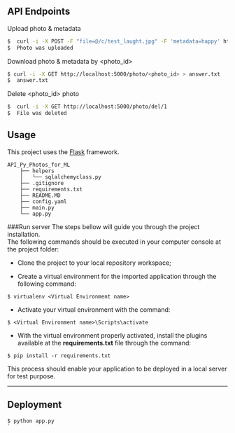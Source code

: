 ## API Endpoints

Upload photo & metadata
```bash
$  curl -i -X POST -F "file=@/c/test_laught.jpg" -F 'metadata=happy' http://localhost:5000/photo
$  Photo was uploaded
```

Download photo & metadata by <photo_id>
```bash
$ curl -i -X GET http://localhost:5000/photo/<photo_id> > answer.txt
$  answer.txt
```

Delete <photo_id> photo
```bash
$  curl -i -X GET http://localhost:5000/photo/del/1
$  File was deleted
```


## Usage

This project uses the [Flask](http://flask.pocoo.org/) framework.

```
API_Py_Photos_for_ML
	├── helpers
	│   └── sqlalchemyclass.py
	├── .gitignore
	├── requirements.txt
	├── README.MD
	├── config.yaml
	├── main.py   
	└── app.py
```

###Run server
The steps bellow will guide you through the project installation.  </br>
The following commands should be executed in your computer console at the project folder:

* Clone the project to your local repository workspace;

* Create a virtual environment for the imported application through the following command:
```
$ virtualenv <Virtual Environment name>
```
* Activate your virtual environment with the command:
```
$ <Virtual Environment name>\Scripts\activate
```
 * With the virtual environment properly activated, install the plugins available at the **requirements.txt** file through the command:
```
$ pip install -r requirements.txt
```
This process should enable your application to be deployed in a local server for test purpose.

----------
Deployment
-------------
```
$ python app.py
`
